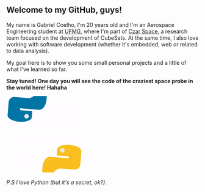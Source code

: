## Welcome to my GitHub, guys!

My name is Gabriel Coelho, I'm 20 years old and I'm an Aerospace Engineering student at <a href="https://ufmg.br/a-universidade">UFMG</a>, where I'm part of <a href="https://www.instagram.com/czarspace/">Czar Space</a>, a research team focused on the development of CubeSats. At the same time, I also love working with software development (whether it's embedded, web or related to data analysis).

My goal here is to show you some small personal projects and a little of what I've learned so far.

**Stay tuned! One day you will see the code of the craziest space probe in the world here! Hahaha**

<img src="py.gif" alt="pyGIF" width="200" height="200"/>

*P.S I love Python (but it's a secret, ok?).*


